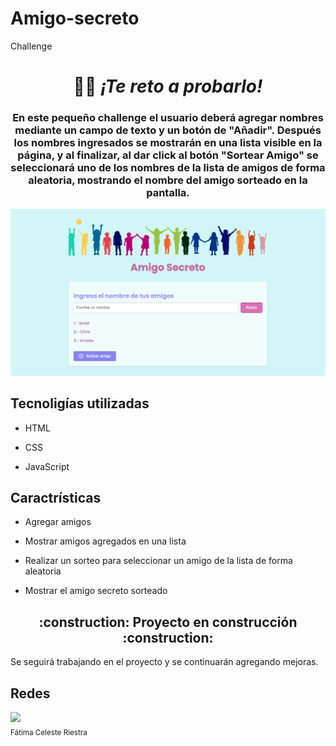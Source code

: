 # Amigo-secreto
Challenge
<h1 align="center"> ✌🏼 <em>¡Te reto a probarlo! </em> </h1>
<h3 align="center">En este pequeño challenge el usuario deberá agregar nombres mediante un campo de texto y un botón de "Añadir".
  Después los nombres ingresados se mostrarán en una lista visible en la página, y al finalizar, al dar click al botón "Sortear Amigo" se seleccionará
  uno de los nombres de la lista de amigos de forma aleatoria, mostrando el nombre del amigo sorteado en la pantalla.</h3>

![Amigo-secreto](https://github.com/Fatima-Celeste/Amigo-secreto/blob/main/assets/amigo-secreto-captura.png)

## Tecnoligías utilizadas

* HTML

* CSS

* JavaScript

## Caractrísticas

* Agregar amigos

* Mostrar amigos agregados en una lista

* Realizar un sorteo para seleccionar un amigo de la lista de forma aleatoria

* Mostrar el amigo secreto sorteado



<h2 align="center">
:construction: Proyecto en construcción :construction:
</h2>

Se seguirá trabajando en el proyecto y se continuarán agregando mejoras.

## Redes


<img src="https://github.com/user-attachments/assets/1dfea913-f74e-4375-81e0-276198310ad5" width=115><br><sub><a href="https://www.linkedin.com/in/celeste-riestra-/" target="_blank" style="text-decoration: none;">Fátima Celeste Riestra</sub>
